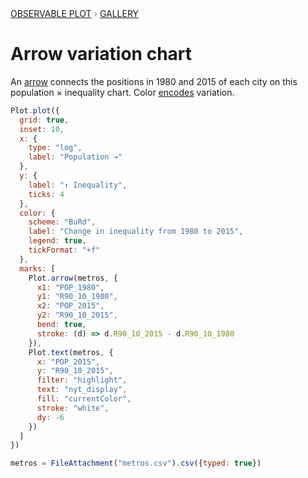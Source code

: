 <div style="color: grey; font: 13px/25.5px var(--sans-serif); text-transform: uppercase;"><h1 style="display: none;">Plot: Arrow variation chart</h1><a href="/plot">Observable Plot</a> › <a href="/@observablehq/plot-gallery">Gallery</a></div>

# Arrow variation chart

An [arrow](https://observablehq.com/plot/marks/arrow) connects the positions in 1980 and 2015 of each city on this population &times; inequality chart. Color [encodes](https://observablehq.com/plot/features/scales) variation.

```js echo
Plot.plot({
  grid: true,
  inset: 10,
  x: {
    type: "log",
    label: "Population →"
  },
  y: {
    label: "↑ Inequality",
    ticks: 4
  },
  color: {
    scheme: "BuRd",
    label: "Change in inequality from 1980 to 2015",
    legend: true,
    tickFormat: "+f"
  },
  marks: [
    Plot.arrow(metros, {
      x1: "POP_1980",
      y1: "R90_10_1980",
      x2: "POP_2015",
      y2: "R90_10_2015",
      bend: true,
      stroke: (d) => d.R90_10_2015 - d.R90_10_1980
    }),
    Plot.text(metros, {
      x: "POP_2015",
      y: "R90_10_2015",
      filter: "highlight",
      text: "nyt_display",
      fill: "currentColor",
      stroke: "white",
      dy: -6
    })
  ]
})
```

```js echo
metros = FileAttachment("metros.csv").csv({typed: true})
```
